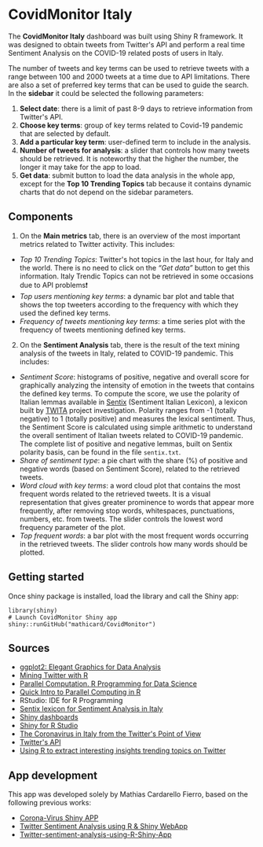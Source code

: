 # CovidMonitor Italy
The **CovidMonitor Italy** dashboard was built using Shiny R framework. It was designed to obtain tweets from Twitter's API and perform a real time Sentiment Analysis on the COVID-19 related posts of users in Italy.

The number of tweets and key terms can be used to retrieve tweets with a range between 100 and 2000 tweets at a time due to API limitations. There are also a set of preferred key terms that can be used to guide the search. In the **sidebar** it could be selected the following parameters:

1.	**Select date**: there is a limit of past 8-9 days to retrieve information from Twitter's API.
2.	**Choose key terms**: group of key terms related to Covid-19 pandemic that are selected by default.
3.	**Add a particular key term**: user-defined term to include in the analysis.
4.	**Number of tweets for analysis**: a slider that controls how many tweets should be retrieved. It is noteworthy that the higher the number, the longer it may take for the app to load.
5.	**Get data**: submit button to load the data analysis in the whole app, except for the **Top 10 Trending Topics** tab because it contains dynamic charts that do not depend on the sidebar parameters.


## Components
1.	On the **Main metrics** tab, there is an overview of the most important metrics related to Twitter activity. This includes:
*	*Top 10 Trending Topics*: Twitter's hot topics in the last hour, for Italy and the world. There is no need to click on the *“Get data”* button to get this information. Italy Trendic Topics can not be retrieved in some occasions due to API problems❗
*	*Top users mentioning key terms*: a dynamic bar plot and table that shows the top tweeters according to the frequency with which they used the defined key terms.
*	*Frequency of tweets mentioning key terms*: a time series plot with the frequency of tweets mentioning defined key terms.


2.	On the **Sentiment Analysis** tab, there is the result of the text mining analysis of the tweets in Italy, related to COVID-19 pandemic. This includes:
* *Sentiment Score*: histograms of positive, negative and overall score for graphically analyzing the intensity of emotion in the tweets that contains the defined key terms. To compute the score, we use the polarity of Italian lemmas available in [Sentix](http://valeriobasile.github.io/twita/sentix.html) (Sentiment Italian Lexicon), a lexicon built by [TWITA](http://valeriobasile.github.io/twita/about.html) project investigation. Polarity ranges from -1 (totally negative) to 1 (totally positive) and measures the lexical sentiment. Thus, the Sentiment Score is calculated using simple arithmetic to understand the overall sentiment of Italian tweets related to COVID-19 pandemic. The complete list of positive and negative lemmas, built on Sentix polarity basis, can be found in the file `sentix.txt`. 
*	*Share of sentiment type*: a pie chart with the share (%) of positive and negative words (based on Sentiment Score), related to the retrieved tweets.
*	*Word cloud with key terms*: a word cloud plot that contains the most frequent words related to the retrieved tweets. It is a visual representation that gives greater prominence to words that appear more frequently, after removing stop words, whitespaces, punctuations, numbers, etc. from tweets. The slider controls the lowest word frequency parameter of the plot.
* *Top frequent words*: a bar plot with the most frequent words occurring in the retrieved tweets. The slider controls how many words should be plotted.


## Getting started
Once shiny package is installed, load the library and call the Shiny app:
    
    library(shiny)
    # Launch CovidMonitor Shiny app
    shiny::runGitHub("mathicard/CovidMonitor")



## Sources

* [ggplot2: Elegant Graphics for Data Analysis](https://ggplot2-book.org/index.html)
* [Mining Twitter with R](https://sites.google.com/site/miningtwitter/home)
* [Parallel Computation. R Programming for Data Science](https://bookdown.org/rdpeng/rprogdatascience/parallel-computation.html)
* [Quick Intro to Parallel Computing in R](https://nceas.github.io/oss-lessons/parallel-computing-in-r/parallel-computing-in-r.html)
* RStudio: IDE for R Programming
* [Sentix lexicon for Sentiment Analysis in Italy](http://valeriobasile.github.io/twita/sentix.html)
* [Shiny dashboards](https://rstudio.github.io/shinydashboard/index.html)
* [Shiny for R Studio](https://shiny.rstudio.com)
* [The Coronavirus in Italy from the Twitter's Point of View](http://tech.kode-datacenter.net:11000/covid19/articles/twitter-analysis-overview/)
* [Twitter's API](https://developer.twitter.com/en/docs/twitter-api)
* [Using R to extract interesting insights trending topics on Twitter](https://medium.com/@emmanuelsibanda/explaining-south-africas-sona-of-2019-through-a-twitter-keyword-analysis-f5306cad2d79)


## App development

This app was developed solely by Mathias Cardarello Fierro, based on the following previous works:
* [Corona-Virus Shiny APP](https://github.com/simmieyungie/Corona-Virus)
* [Twitter Sentiment Analysis using R & Shiny WebApp](https://github.com/ankit2web/Twitter-Sentiment-Analysis-using-R-Shiny-WebApp)
* [Twitter-sentiment-analysis-using-R-Shiny-App](https://github.com/vidhigandhi94/Twitter-sentiment-analysis-using-R-Shiny-App)
